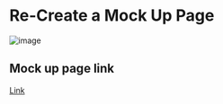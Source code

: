 # Re-Create a Mock Up Page

![image](https://ps-rtt-sei.herokuapp.com/assets/screenshot-final.png)

## Mock up page link

[Link](/Users/marksoro/git-projects/Per_Scholas/Homework/Day5/index.html)
